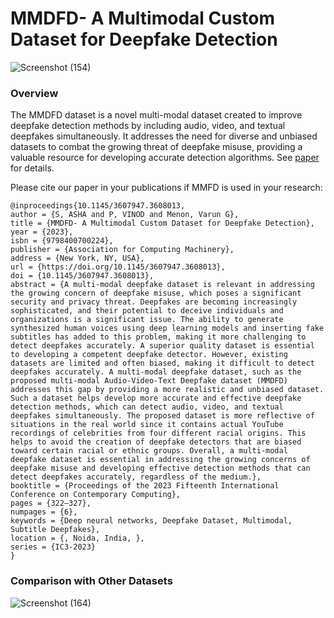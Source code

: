 # MMDFD- A Multimodal Custom Dataset for Deepfake Detection
![Screenshot (154)](https://github.com/abdullaImzan/CustomDB/assets/137156878/0cafc806-0b31-47b9-9b15-fbf32a6b3d84)

### Overview
The MMDFD dataset is a novel multi-modal dataset created to improve deepfake detection methods by including audio, video, and textual deepfakes simultaneously. It addresses the need for diverse and unbiased datasets to combat 
the growing threat of deepfake misuse, providing a valuable resource for developing accurate detection algorithms. See [paper](https://dl.acm.org/doi/10.1145/3607947.3608013) for details.

Please cite our paper in your publications if MMFD is used in your research:
```
@inproceedings{10.1145/3607947.3608013,
author = {S, ASHA and P, VINOD and Menon, Varun G},
title = {MMDFD- A Multimodal Custom Dataset for Deepfake Detection},
year = {2023},
isbn = {9798400700224},
publisher = {Association for Computing Machinery},
address = {New York, NY, USA},
url = {https://doi.org/10.1145/3607947.3608013},
doi = {10.1145/3607947.3608013},
abstract = {A multi-modal deepfake dataset is relevant in addressing the growing concern of deepfake misuse, which poses a significant security and privacy threat. Deepfakes are becoming increasingly sophisticated, and their potential to deceive individuals and organizations is a significant issue. The ability to generate synthesized human voices using deep learning models and inserting fake subtitles has added to this problem, making it more challenging to detect deepfakes accurately. A superior quality dataset is essential to developing a competent deepfake detector. However, existing datasets are limited and often biased, making it difficult to detect deepfakes accurately. A multi-modal deepfake dataset, such as the proposed multi-modal Audio-Video-Text Deepfake dataset (MMDFD) addresses this gap by providing a more realistic and unbiased dataset. Such a dataset helps develop more accurate and effective deepfake detection methods, which can detect audio, video, and textual deepfakes simultaneously. The proposed dataset is more reflective of situations in the real world since it contains actual YouTube recordings of celebrities from four different racial origins. This helps to avoid the creation of deepfake detectors that are biased toward certain racial or ethnic groups. Overall, a multi-modal deepfake dataset is essential in addressing the growing concerns of deepfake misuse and developing effective detection methods that can detect deepfakes accurately, regardless of the medium.},
booktitle = {Proceedings of the 2023 Fifteenth International Conference on Contemporary Computing},
pages = {322–327},
numpages = {6},
keywords = {Deep neural networks, Deepfake Dataset, Multimodal, Subtitle Deepfakes},
location = {, Noida, India, },
series = {IC3-2023}
}

```

### Comparison with Other Datasets
![Screenshot (164)](https://github.com/abdullaImzan/CustomDB/assets/137156878/e38274a5-1dcf-498f-b124-f65f5f1bccb6)


